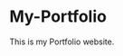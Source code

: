 # My-Portfolio
This is my Portfolio website.
         
        
         
               
         
    
      
    
          
    
       
     
   
